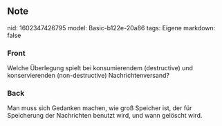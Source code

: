 ## Note
nid: 1602347426795
model: Basic-b122e-20a86
tags: Eigene
markdown: false

### Front
Welche Überlegung spielt bei konsumierendem (destructive) und konservierenden (non-destructive) Nachrichtenversand?

### Back
Man muss sich Gedanken machen, wie groß Speicher ist, der für Speicherung der Nachrichten benutzt wird, und wann gelöscht wird.
